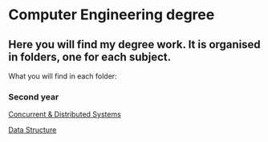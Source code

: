 # Computer Engineering degree
## Here you will find my degree work. It is organised in folders, one for each subject.

What you will find in each folder:

### Second year
[Concurrent & Distributed Systems](./computer-engineering/tree/main/concurrent-and-distributed-systems)

[Data Structure](./computer-engineering/tree/main/data-structure)
